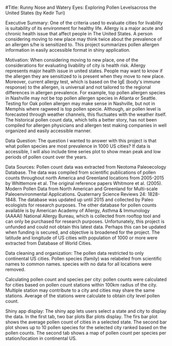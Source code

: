 #Title: Runny Nose and Watery Eyes: Exploring Pollen Levelsacross the United States (by Kedir Turi)

Executive Summary: One of the criteria used to evaluate cities for livability is suitability of its environment for healthy life.  Allergy is a major acute and chronic health issue that affect people in The United States. A person considering moving to new place may think twice about the prevalence of an allergen s/he is sensitized to. This project summarizes pollen allergen information in easily accessible format in shiny application.

Motivation: When considering moving to new place, one of the considerations for evaluating livability of city is health risk. Allergy represents major health issue in united states. People may want to know if the allergen they are sensitized to is present when they move to new place. Moreover, current allergy test, which is based on the IgE (body's immune response) to the allergen, is universal and not tailored to the regional differences in allergen prevalence. For example, top pollen allergen species in Nashville may not be top pollen allergen species in Atlanta or Seattle. Testing for Oak pollen allergen may make sense in Nashville, but not in Memphis where ragweed is top pollen specie. Although, air pollen level is forecasted through weather channels, this fluctuates with the weather itself. The historical pollen count data, which tells a better story, has not been compiled for allergen physicians and allergen test making companies in well organized and easily accessible manner.

Data Question: The question I wanted to answer with this project is that what pollen species are most prevalence in 1000 US cities?  If data is accessible, I will also include time series plot to show mean peak and low periods of pollen count over the years. 

Data Sources: Pollen count data was extracted from Neotoma Paleoecology Database. The data was compiled from scientific publications of pollen counts throughout north America and Greenland locations from 2005-2015 by Whittemore et al. The original reference papers Whitmore et al. (2005). Modern Pollen Data from North American and Greenland for Multi-scale Paleoenvironmental Applications. Quaternary Science Reviews 24: 1828-1848. The database was updated up until 2015 and collected by Paleo ecologists for research purposes. The other database for pollen counts available is by American Academy of Allergy, Asthma & Immunology (AAAAI) National Allergy Bureau, which is collected from rooftop tool and can only be purchased for research purposes. Unfortunately, this project is unfunded and could not obtain this latest data. Perhaps this can be updated when funding is secured, and objective is broadened for the project. The latitude and longitude of US cities with population of 1000 or more were extracted from Database of World Cities.   				

Data cleaning and organization: The pollen data restricted to only continental US cities. Pollen species (family) was relabeled from scientific names to common names. species with no data for all locations were removed.

Calculating pollen count and species per city: pollen counts were calculated for cities based on pollen count stations within 100km radius of the city. Multiple station may contribute to a city and cities may share the same stations. Average of the stations were calculate to obtain city level pollen count. 

Shiny app display: The shiny app lets users select a state and city to display the data. In the first tab, two bar plots Bar plots display. The firs bar plot shows the average pollen count of cities in a selected state. The second bar plot shows up to 10 pollen species for the selected city ranked based on the pollen counts. The second tab shows a map of pollen count per species per station/location in continental US.
